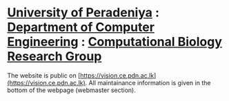 # [University of Peradeniya](https://www.pdn.ac.lk/) : [Department of Computer Engineering](http://www.ce.pdn.ac.lk/) : [Computational Biology Research Group](https://www.ce.pdn.ac.lk/research/computational-biology/)

The website is public on [https://vision.ce.pdn.ac.lk](https://vision.ce.pdn.ac.lk). All maintainance information is given in the bottom of the webpage (webmaster section).
